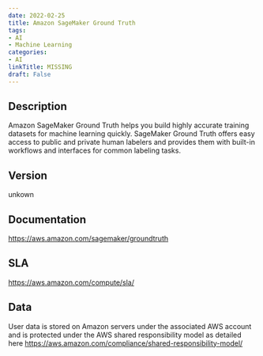 ```yaml
---
date: 2022-02-25
title: Amazon SageMaker Ground Truth
tags: 
- AI
- Machine Learning
categories: 
- AI
linkTitle: MISSING
draft: False
---
```


## Description

Amazon SageMaker Ground Truth helps you build highly accurate training datasets for machine learning quickly. SageMaker Ground Truth offers easy access to public and private human labelers and provides them with built-in workflows and interfaces for common labeling tasks.

## Version

unkown

## Documentation

https://aws.amazon.com/sagemaker/groundtruth

## SLA

https://aws.amazon.com/compute/sla/

## Data

User data is stored on Amazon servers under the associated AWS account and is protected under the AWS shared responsibility model as detailed here https://aws.amazon.com/compliance/shared-responsibility-model/
